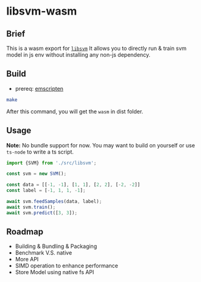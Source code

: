 # libsvm-wasm

## Brief
This is a wasm export for [`libsvm`](https://github.com/cjlin1/libsvm)
It allows you to directly run & train svm model in js env without installing any non-js dependency.

## Build

- prereq:
  [emscripten](https://emscripten.org/docs/getting_started/index.html)

```bash
make
```

After this command, you will get the `wasm` in dist folder.

## Usage

**Note:** No bundle support for now.
You may want to build on yourself or use `ts-node` to write a ts script.

```js
import {SVM} from './src/libsvm';

const svm = new SVM();

const data = [[-1, -1], [1, 1], [2, 2], [-2, -2]]
const label = [-1, 1, 1, -1];

await svm.feedSamples(data, label);
await svm.train();
await svm.predict([3, 3]);
```

## Roadmap

- Building & Bundling & Packaging
- Benchmark V.S. native
- More API
- SIMD operation to enhance performance
- Store Model using native fs API

